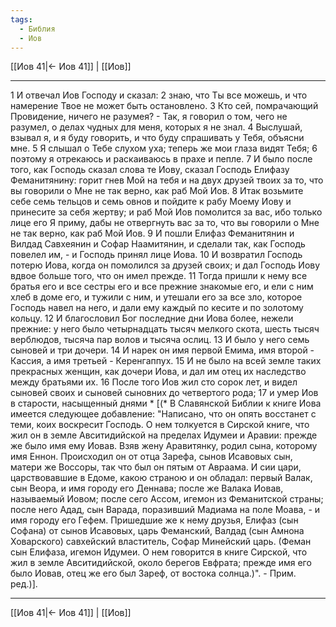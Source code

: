 ```yaml
---
tags:
  - Библия
  - Иов
---
```

[[Иов 41|← Иов 41]] | [[Иов]]

---
1 И отвечал Иов Господу и сказал:
2 знаю, что Ты все можешь, и что намерение Твое не может быть остановлено.
3 Кто сей, помрачающий Провидение, ничего не разумея? - Так, я говорил о том, чего не разумел, о делах чудных для меня, которых я не знал.
4 Выслушай, взывал я, и я буду говорить, и что буду спрашивать у Тебя, объясни мне.
5 Я слышал о Тебе слухом уха; теперь же мои глаза видят Тебя;
6 поэтому я отрекаюсь и раскаиваюсь в прахе и пепле.
7 И было после того, как Господь сказал слова те Иову, сказал Господь Елифазу Феманитянину: горит гнев Мой на тебя и на двух друзей твоих за то, что вы говорили о Мне не так верно, как раб Мой Иов.
8 Итак возьмите себе семь тельцов и семь овнов и пойдите к рабу Моему Иову и принесите за себя жертву; и раб Мой Иов помолится за вас, ибо только лице его Я приму, дабы не отвергнуть вас за то, что вы говорили о Мне не так верно, как раб Мой Иов.
9 И пошли Елифаз Феманитянин и Вилдад Савхеянин и Софар Наамитянин, и сделали так, как Господь повелел им, - и Господь принял лице Иова.
10 И возвратил Господь потерю Иова, когда он помолился за друзей своих; и дал Господь Иову вдвое больше того, что он имел прежде.
11 Тогда пришли к нему все братья его и все сестры его и все прежние знакомые его, и ели с ним хлеб в доме его, и тужили с ним, и утешали его за все зло, которое Господь навел на него, и дали ему каждый по кесите и по золотому кольцу.
12 И благословил Бог последние дни Иова более, нежели прежние: у него было четырнадцать тысяч мелкого скота, шесть тысяч верблюдов, тысяча пар волов и тысяча ослиц.
13 И было у него семь сыновей и три дочери.
14 И нарек он имя первой Емима, имя второй - Кассия, а имя третьей - Керенгаппух.
15 И не было на всей земле таких прекрасных женщин, как дочери Иова, и дал им отец их наследство между братьями их.
16 После того Иов жил сто сорок лет, и видел сыновей своих и сыновей сыновних до четвертого рода;
17 и умер Иов в старости, насыщенный днями * [(* В Славянской Библии к книге Иова имеется следующее добавление: "Написано, что он опять восстанет с теми, коих воскресит Господь. О нем толкуется в Сирской книге, что жил он в земле Авситидийской на пределах Идумеи и Аравии: прежде же было имя ему Иовав. Взяв жену Аравитянку, родил сына, которому имя Еннон. Происходил он от отца Зарефа, сынов Исавовых сын, матери же Воссоры, так что был он пятым от Авраама. И сии цари, царствовавшие в Едоме, какою страною и он обладал: первый Валак, сын Веора, и имя городу его Деннава; после же Валака Иовав, называемый Иовом; после сего Ассом, игемон из Феманитской страны; после него Адад, сын Варада, поразивший Мадиама на поле Моава, - и имя городу его Гефем. Пришедшие же к нему друзья, Елифаз (сын Софана) от сынов Исавовых, царь Феманский, Валдад (сын Амнона Ховарского) савхейский властитель, Софар Минейский царь. (Феман сын Елифаза, игемон Идумеи. О нем говорится в книге Сирской, что жил в земле Авситидийской, около берегов Евфрата; прежде имя его было Иовав, отец же его был Зареф, от востока солнца.)". - Прим. ред.)].

---
[[Иов 41|← Иов 41]] | [[Иов]]